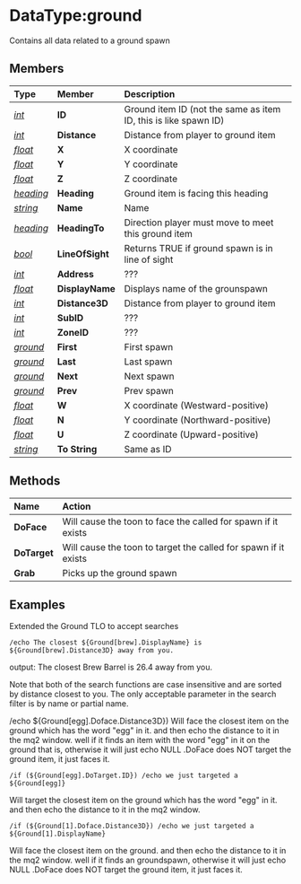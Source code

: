 # DataType:ground

Contains all data related to a ground spawn

## Members

| **Type** | **Member** | **Description** |
| :--- | :--- | :--- |
| [_int_](datatype-int.md) | **ID** | Ground item ID (not the same as item ID, this is like spawn ID) |
| [_int_](datatype-int.md) | **Distance** | Distance from player to ground item |
| [_float_](datatype-float.md) | **X** | X coordinate |
| [_float_](datatype-float.md) | **Y** | Y coordinate |
| [_float_](datatype-float.md) | **Z** | Z coordinate |
| [_heading_](datatype-heading.md) | **Heading** | Ground item is facing this heading |
| [_string_](datatype-string.md) | **Name** | Name |
| [_heading_](datatype-heading.md) | **HeadingTo** | Direction player must move to meet this ground item |
| [_bool_](datatype-bool.md) | **LineOfSight** | Returns TRUE if ground spawn is in line of sight |
| [_int_](datatype-int.md) | **Address** | ??? |
| [_float_](datatype-float.md) | **DisplayName** | Displays name of the grounspawn |
| [_int_](datatype-int.md) | **Distance3D** | Distance from player to ground item |
| [_int_](datatype-int.md) | **SubID** | ??? |
| [_int_](datatype-int.md) | **ZoneID** | ??? |
| [_ground_](datatype-ground.md) | **First** | First spawn |
| [_ground_](datatype-ground.md) | **Last** | Last spawn |
| [_ground_](datatype-ground.md) | **Next** | Next spawn |
| [_ground_](datatype-ground.md) | **Prev** | Prev spawn |
| [_float_](datatype-float.md) | **W** | X coordinate (Westward-positive) |
| [_float_](datatype-float.md) | **N** | Y coordinate (Northward-positive) |
| [_float_](datatype-float.md) | **U** | Z coordinate (Upward-positive) |
| [_string_](datatype-string.md) | **To String** | Same as ID |

## Methods

| Name | Action |
| :--- | :--- |
| **DoFace** | Will cause the toon to face the called for spawn if it exists |
| **DoTarget** | Will cause the toon to target the called for spawn if it exists |
| **Grab** | Picks up the ground spawn |

## Examples

Extended the Ground TLO to accept searches

`/echo The closest ${Ground[brew].DisplayName} is ${Ground[brew].Distance3D} away from you.`

output: The closest Brew Barrel is 26.4 away from you.

Note that both of the search functions are case insensitive and are sorted by distance closest to you. The only acceptable parameter in the search filter is by name or partial name.

/echo ${Ground[egg].Doface.Distance3D}\) Will face the closest item on the ground which has the word "egg" in it. and then echo the distance to it in the mq2 window. well if it finds an item with the word "egg" in it on the ground that is, otherwise it will just echo NULL .DoFace does NOT target the ground item, it just faces it.

`/if (${Ground[egg].DoTarget.ID}) /echo we just targeted a ${Ground[egg]}`

Will target the closest item on the ground which has the word "egg" in it. and then echo the distance to it in the mq2 window.

`/if (${Ground[1].Doface.Distance3D}) /echo we just targeted a ${Ground[1].DisplayName}`

Will face the closest item on the ground. and then echo the distance to it in the mq2 window. well if it finds an groundspawn, otherwise it will just echo NULL .DoFace does NOT target the ground item, it just faces it.

